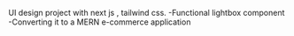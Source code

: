 UI design project with next js , tailwind css.
-Functional lightbox component
-Converting it to a MERN e-commerce application 
